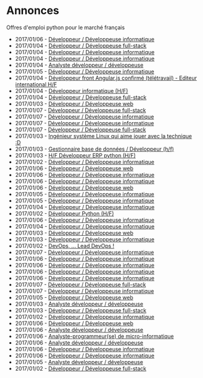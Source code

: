 # Annonces

Offres d'emploi python pour le marché français

* 2017/01/06 - [Développeur / Développeuse informatique](http://www.pyjobs.fr/jobs/details/4517/developpeur-developpeuse-informatique "Développeur / Développeuse informatique")
* 2017/01/04 - [Développeur / Développeuse full-stack](http://www.pyjobs.fr/jobs/details/4492/developpeur-developpeuse-full-stack "Développeur / Développeuse full-stack")
* 2017/01/04 - [Développeur / Développeuse informatique](http://www.pyjobs.fr/jobs/details/4491/developpeur-developpeuse-informatique "Développeur / Développeuse informatique")
* 2017/01/04 - [Développeur / Développeuse informatique](http://www.pyjobs.fr/jobs/details/4489/developpeur-developpeuse-informatique "Développeur / Développeuse informatique")
* 2017/01/04 - [Analyste développeur / développeuse](http://www.pyjobs.fr/jobs/details/4490/analyste-developpeur-developpeuse "Analyste développeur / développeuse")
* 2017/01/05 - [Développeur / Développeuse informatique](http://www.pyjobs.fr/jobs/details/4500/developpeur-developpeuse-informatique "Développeur / Développeuse informatique")
* 2017/01/04 - [Développeur front Angular.js confirmé (télétravail) - Editeur international H/F](http://www.pyjobs.fr/jobs/details/4486/developpeur-front-angular-js-confirme-teletravail-editeur-international-h-f "Développeur front Angular.js confirmé (télétravail) - Editeur international H/F")
* 2017/01/04 - [Développeur informatique (H/F)](http://www.pyjobs.fr/jobs/details/4487/developpeur-informatique-h-f "Développeur informatique (H/F)")
* 2017/01/04 - [Développeur / Développeuse full-stack](http://www.pyjobs.fr/jobs/details/4488/developpeur-developpeuse-full-stack "Développeur / Développeuse full-stack")
* 2017/01/03 - [Développeur / Développeuse web](http://www.pyjobs.fr/jobs/details/4482/developpeur-developpeuse-web "Développeur / Développeuse web")
* 2017/01/07 - [Développeur / Développeuse full-stack](http://www.pyjobs.fr/jobs/details/4522/developpeur-developpeuse-full-stack "Développeur / Développeuse full-stack")
* 2017/01/07 - [Développeur / Développeuse informatique](http://www.pyjobs.fr/jobs/details/4523/developpeur-developpeuse-informatique "Développeur / Développeuse informatique")
* 2017/01/07 - [Développeur / Développeuse informatique](http://www.pyjobs.fr/jobs/details/4524/developpeur-developpeuse-informatique "Développeur / Développeuse informatique")
* 2017/01/07 - [Développeur / Développeuse full-stack](http://www.pyjobs.fr/jobs/details/4525/developpeur-developpeuse-full-stack "Développeur / Développeuse full-stack")
* 2017/01/03 - [Ingénieur système Linux qui aime jouer avec la technique :D](http://www.pyjobs.fr/jobs/details/4478/ingenieur-systeme-linux-qui-aime-jouer-avec-la-technique-d "Ingénieur système Linux qui aime jouer avec la technique :D")
* 2017/01/03 - [Gestionnaire base de données / Développeur (h/f)](http://www.pyjobs.fr/jobs/details/4481/gestionnaire-base-de-donnees-developpeur-h-f "Gestionnaire base de données / Développeur (h/f)")
* 2017/01/03 - [H/F Développeur ERP python (H/F)](http://www.pyjobs.fr/jobs/details/4480/h-f-developpeur-erp-python-h-f "H/F Développeur ERP python (H/F)")
* 2017/01/02 - [Développeur / Développeuse informatique](http://www.pyjobs.fr/jobs/details/4465/developpeur-developpeuse-informatique "Développeur / Développeuse informatique")
* 2017/01/06 - [Développeur / Développeuse web](http://www.pyjobs.fr/jobs/details/4516/developpeur-developpeuse-web "Développeur / Développeuse web")
* 2017/01/06 - [Développeur / Développeuse informatique](http://www.pyjobs.fr/jobs/details/4515/developpeur-developpeuse-informatique "Développeur / Développeuse informatique")
* 2017/01/06 - [Développeur / Développeuse informatique](http://www.pyjobs.fr/jobs/details/4514/developpeur-developpeuse-informatique "Développeur / Développeuse informatique")
* 2017/01/06 - [Développeur / Développeuse web](http://www.pyjobs.fr/jobs/details/4513/developpeur-developpeuse-web "Développeur / Développeuse web")
* 2017/01/05 - [Développeur / Développeuse informatique](http://www.pyjobs.fr/jobs/details/4499/developpeur-developpeuse-informatique "Développeur / Développeuse informatique")
* 2017/01/05 - [Développeur / Développeuse informatique](http://www.pyjobs.fr/jobs/details/4498/developpeur-developpeuse-informatique "Développeur / Développeuse informatique")
* 2017/01/04 - [Développeur / Développeuse informatique](http://www.pyjobs.fr/jobs/details/4485/developpeur-developpeuse-informatique "Développeur / Développeuse informatique")
* 2017/01/02 - [Développeur Python (H/F)](http://www.pyjobs.fr/jobs/details/4474/developpeur-python-h-f "Développeur Python (H/F)")
* 2017/01/06 - [Développeur / Développeuse informatique](http://www.pyjobs.fr/jobs/details/4512/developpeur-developpeuse-informatique "Développeur / Développeuse informatique")
* 2017/01/04 - [Développeur / Développeuse informatique](http://www.pyjobs.fr/jobs/details/4484/developpeur-developpeuse-informatique "Développeur / Développeuse informatique")
* 2017/01/03 - [Développeur / Développeuse web](http://www.pyjobs.fr/jobs/details/4479/developpeur-developpeuse-web "Développeur / Développeuse web")
* 2017/01/03 - [Développeur / Développeuse informatique](http://www.pyjobs.fr/jobs/details/4477/developpeur-developpeuse-informatique "Développeur / Développeuse informatique")
* 2017/01/02 - [DevOps, ... Lead DevOps !](http://www.pyjobs.fr/jobs/details/4471/devops-lead-devops "DevOps, ... Lead DevOps !")
* 2017/01/07 - [Développeur / Développeuse informatique](http://www.pyjobs.fr/jobs/details/4521/developpeur-developpeuse-informatique "Développeur / Développeuse informatique")
* 2017/01/06 - [Développeur / Développeuse informatique](http://www.pyjobs.fr/jobs/details/4508/developpeur-developpeuse-informatique "Développeur / Développeuse informatique")
* 2017/01/06 - [Développeur / Développeuse informatique](http://www.pyjobs.fr/jobs/details/4509/developpeur-developpeuse-informatique "Développeur / Développeuse informatique")
* 2017/01/06 - [Développeur / Développeuse informatique](http://www.pyjobs.fr/jobs/details/4510/developpeur-developpeuse-informatique "Développeur / Développeuse informatique")
* 2017/01/06 - [Développeur / Développeuse informatique](http://www.pyjobs.fr/jobs/details/4511/developpeur-developpeuse-informatique "Développeur / Développeuse informatique")
* 2017/01/07 - [Développeur / Développeuse full-stack](http://www.pyjobs.fr/jobs/details/4519/developpeur-developpeuse-full-stack "Développeur / Développeuse full-stack")
* 2017/01/07 - [Développeur / Développeuse informatique](http://www.pyjobs.fr/jobs/details/4520/developpeur-developpeuse-informatique "Développeur / Développeuse informatique")
* 2017/01/05 - [Développeur / Développeuse web](http://www.pyjobs.fr/jobs/details/4497/developpeur-developpeuse-web "Développeur / Développeuse web")
* 2017/01/03 - [Analyste développeur / développeuse](http://www.pyjobs.fr/jobs/details/4476/analyste-developpeur-developpeuse "Analyste développeur / développeuse")
* 2017/01/03 - [Développeur / Développeuse full-stack](http://www.pyjobs.fr/jobs/details/4475/developpeur-developpeuse-full-stack "Développeur / Développeuse full-stack")
* 2017/01/02 - [Développeur / Développeuse informatique](http://www.pyjobs.fr/jobs/details/4470/developpeur-developpeuse-informatique "Développeur / Développeuse informatique")
* 2017/01/06 - [Développeur / Développeuse web](http://www.pyjobs.fr/jobs/details/4506/developpeur-developpeuse-web "Développeur / Développeuse web")
* 2017/01/06 - [Analyste développeur / développeuse](http://www.pyjobs.fr/jobs/details/4502/analyste-developpeur-developpeuse "Analyste développeur / développeuse")
* 2017/01/06 - [Analyste-programmeur(se) de micro-informatique](http://www.pyjobs.fr/jobs/details/4503/analyste-programmeur-se-de-micro-informatique "Analyste-programmeur(se) de micro-informatique")
* 2017/01/06 - [Analyste développeur / développeuse](http://www.pyjobs.fr/jobs/details/4507/analyste-developpeur-developpeuse "Analyste développeur / développeuse")
* 2017/01/06 - [Développeur / Développeuse informatique](http://www.pyjobs.fr/jobs/details/4505/developpeur-developpeuse-informatique "Développeur / Développeuse informatique")
* 2017/01/06 - [Développeur / Développeuse informatique](http://www.pyjobs.fr/jobs/details/4504/developpeur-developpeuse-informatique "Développeur / Développeuse informatique")
* 2017/01/05 - [Analyste développeur / développeuse](http://www.pyjobs.fr/jobs/details/4496/analyste-developpeur-developpeuse "Analyste développeur / développeuse")
* 2017/01/02 - [Développeur / Développeuse full-stack](http://www.pyjobs.fr/jobs/details/4468/developpeur-developpeuse-full-stack "Développeur / Développeuse full-stack")

